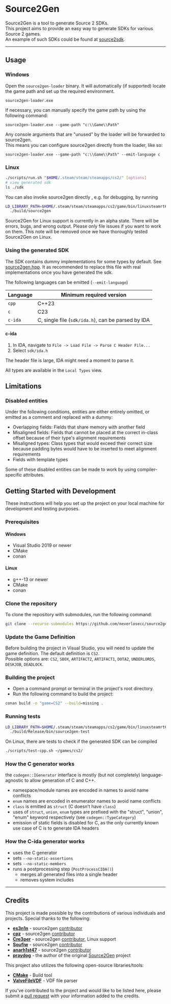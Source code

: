 # Source2Gen

Source2Gen is a tool to generate Source 2 SDKs. \
This project aims to provide an easy way to generate SDKs for various Source 2 games. \
An example of such SDKs could be found at [source2sdk](https://github.com/neverlosecc/source2sdk/tree/cs2).

---

## Usage

### Windows

Open the `source2gen-loader` binary. 
It will automatically (if supported) locate the game path and set up the required environment.

```commandline
source2gen-loader.exe
```

If necessary, you can manually specify the game path by using the following command:

```commandline
source2gen-loader.exe --game-path "c:\\Game\\Path"
```

Any console arguments that are "unused" by the loader will be forwarded to source2gen. \
This means you can configure source2gen directly from the loader, like so:

```commandline
source2gen-loader.exe --game-path "c:\\Game\\Path" --emit-language c
```

### Linux

```sh
./scripts/run.sh "$HOME/.steam/steam/steamapps/cs2/" [options]
# view generated sdk
ls ./sdk
```

You can also invoke source2gen directly , e.g. for debugging, by running

```sh
LD_LIBRARY_PATH=$HOME/.steam/steam/steamapps/cs2/game/bin/linuxsteamrt64/:$HOME/.steam/steam/steamapps/cs2/game/csgo/bin/linuxsteamrt64/ \
  ./build/source2gen
```

Source2Gen for Linux support is currently in an alpha state. There will be
errors, bugs, and wrong output. Please only file issues if you want to work on
them. This note will be removed once we have thoroughly tested Source2Gen on
Linux.

### Using the generated SDK

The SDK contains dummy implementations for some types by default.
See [source2gen.hpp](sdk-static/cpp/include/source2sdk/source2gen/source2gen.hpp).
It as recommended to replace this file with real implementations once you have
generated the sdk.

The following languages can be emitted (`--emit-language`)

| Language | Minimum required version                           |
| -------- | -------------------------------------------------- |
| `cpp`    | C++23                                              |
| `c`      | C23                                                |
| `c-ida`  | C, single file (`sdk/ida.h`), can be parsed by IDA |

#### c-ida

1. In IDA, navigate to `File -> Load File -> Parse C Header File...`
2. Select `sdk/ida.h`

The header file is large, IDA might need a moment to parse it.

All types are available in the `Local Types` view.

## Limitations

### Disabled entities

Under the following conditions, entities are either entirely omitted, or emitted
as a comment and replaced with a dummy:

- Overlapping fields: Fields that share memory with another field
- Misaligned fields: Fields that cannot be placed at the correct in-class offset
  because of their type's alignment requirements
- Misaligned types: Class types that would exceed their correct size because
  padding bytes would have to be inserted to meet alignment requirements
- Fields with template types

Some of these disabled entities can be made to work by using compiler-specific
attributes.

## Getting Started with Development

These instructions will help you set up the project on your local machine for development and testing purposes.

### Prerequisites

#### Windows

- Visual Studio 2019 or newer
- CMake
- conan

#### Linux

- g++-13 or newer
- CMake
- conan

### Clone the repository

To clone the repository with submodules, run the following command:

```bash
git clone --recurse-submodules https://github.com/neverlosecc/source2gen.git
```

### Update the Game Definition

Before building the project in Visual Studio, you will need to update the game definition.
The default definition is `CS2`. \
Possible options are: `CS2`, `SBOX`, `ARTIFACT2`, `ARTIFACT1`, `DOTA2`, `UNDERLORDS`, `DESKJOB`, `DEADLOCK`.

### Building the project

- Open a command prompt or terminal in the project's root directory.
- Run the following command to build the project:

```bash
conan build -o "game=CS2" --build=missing .
```

### Running tests

```bash
LD_LIBRARY_PATH=$HOME/.steam/steam/steamapps/cs2/game/bin/linuxsteamrt64/:$HOME/.steam/steam/steamapps/cs2/game/csgo/bin/linuxsteamrt64/ \
  ./build/Release/bin/source2gen-test
```

On Linux, there are tests to check if the generated SDK can be compiled

```bash
./scripts/test-cpp.sh ~/games/cs2/
```

### How the C generator works

the `codegen::IGenerator` interface is mostly (but not completely) language-agnostic
to allow generation of C and C++.

- namespace/module names are encoded in names to avoid name conflicts
- `enum` names are encoded in enumerator names to avoid name conflicts
- `class` is emitted as `struct` (C doesn't have `class`)
- uses of `struct`, `union`, `enum` types are prefixed with the "struct", "union", "enum" keyword respectively (see `codegen::TypeCategory`)
- emission of static fields is disabled for C, as the only currently known use case of C is to generate IDA headers

### How the C-ida generator works

- uses the C generator
- sets `--no-static-assertions`
- sets `--no-static-members`
- runs a postprocessing step (`PostProcessCIDA()`)
  - merges all generated files into a single header
  - removes system includes

---

## Credits

This project is made possible by the contributions of various individuals and projects. Special thanks to the following:

- **[es3n1n](https://github.com/es3n1n)** - source2gen [contributor](https://github.com/neverlosecc/source2gen/commits?author=es3n1n)
- **[cpz](https://github.com/cpz)** - source2gen [contributor](https://github.com/neverlosecc/source2gen/commits?author=cpz)
- **[Cre3per](https://github.com/Cre3per/)** - source2gen [contributor](https://github.com/neverlosecc/source2gen/commits?author=cre3per), Linux support
- **[Soufiw](https://github.com/Soufiw)** - source2gen [contributor](https://github.com/neverlosecc/source2gen/commits?author=Soufiw)
- **[anarh1st47](https://github.com/anarh1st47)** - source2gen [contributor](https://github.com/neverlosecc/source2gen/commits?author=anarh1st47)
- **[praydog](https://github.com/praydog)** - the author of the original [Source2Gen](https://github.com/praydog/Source2Gen) project

This project also utilizes the following open-source libraries/tools:

- **[CMake](https://github.com/Kitware/CMake)** - Build tool
- **[ValveFileVDF](https://github.com/TinyTinni/ValveFileVDF)** - VDF file parser

If you've contributed to the project and would like to be listed here, please submit a [pull request](https://github.com/neverlosecc/source2gen/pulls) with your information added to the credits.

